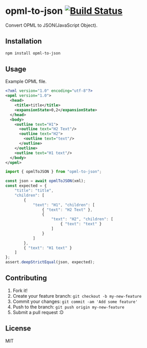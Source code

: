 # opml-to-json [![Build Status](https://travis-ci.org/azu/opml-to-json.svg)](https://travis-ci.org/azu/opml-to-json)

Convert OPML to JSON(JavaScript Object).

## Installation

``` sh
npm install opml-to-json
```

## Usage

Example OPML file.

``` xml
<?xml version="1.0" encoding="utf-8"?>
<opml version="1.0">
  <head>
    <title>title</title>
    <expansionState>0,2</expansionState>
  </head>
  <body>
    <outline text="H1">
      <outline text="H2 Text"/>
      <outline text="H2">
        <outline text="text"/>
      </outline>
    </outline>
    <outline text="H1 text"/>
  </body>
</opml>
```

```js
import { opmlToJSON } from "opml-to-json";

const json = await opmlToJSON(xml);
const expected = {
    "title": "title",
    "children": [
        {
            "text": "H1", "children": [
                { "text": "H2 Text" },
                {
                    "text": "H2", "children": [
                        { "text": "text" }
                    ]
                }
            ]
        },
        { "text": "H1 text" }
    ]
};
assert.deepStrictEqual(json, expected);
```

## Contributing

1. Fork it!
2. Create your feature branch: `git checkout -b my-new-feature`
3. Commit your changes: `git commit -am 'Add some feature'`
4. Push to the branch: `git push origin my-new-feature`
5. Submit a pull request :D

## License

MIT
